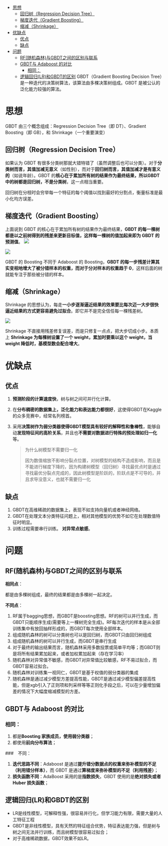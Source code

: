 - [ 思想](#head1)
	- [回归树（Regression Decision Tree）](#head2)
	- [梯度迭代（Gradient Boosting）](#head3)
	- [ 缩减（Shrinkage）](#head4)
- [ 优缺点](#head5)
	- [ 优点](#head6)
	- [ 缺点](#head7)
- [ 问题](#head8)
	- [ RF(随机森林)与GBDT之间的区别与联系](#head9)
	- [GBDT与 Adaboost 的对比](#head10)
		- [ 相同：](#head11)
	- [ 逻辑回归(LR)和GBDT的区别](#head12)
GBDT（Gradient Boosting Decision Tree）是一种迭代的决策树算法，该算法由多棵决策树组成。GBDT 是被公认的泛化能力较强的算法。

# <span id="head1"> 思想</span>

GBDT 由三个概念组成：Regression Decision Tree（即 DT）、Gradient Boosting（即 GB），和 Shrinkage（一个重要演变）

## <span id="head2">回归树（Regression Decision Tree）</span>

如果认为 GBDT 有很多分类树那就大错特错了（虽然调整后也可以分类）。对于**分类树而言，其值加减无意义**（如性别），而对于**回归树而言，其值加减才是有意义的**（如说年龄）。GBDT 的**核心在于累加所有树的结果作为最终结果，所以GBDT 中的树都是回归树，不是分类树**，这一点相当重要。

回归树在分枝时会穷举每一个特征的每个阈值以找到最好的分割点，衡量标准是最小化均方误差。

## <span id="head3">梯度迭代（Gradient Boosting）</span>

上面说到 GBDT 的核心在于累加所有树的结果作为最终结果，**GBDT 的每一棵树都是以之前树得到的残差来更新目标值，这样每一棵树的值加起来即为 GBDT 的预测值**。
![](https://upload-images.jianshu.io/upload_images/18339009-b961b7d246e7ed7e.png?imageMogr2/auto-orient/strip%7CimageView2/2/w/1240)

![](https://upload-images.jianshu.io/upload_images/18339009-a101b0f0d5942da4.png?imageMogr2/auto-orient/strip%7CimageView2/2/w/1240)



GBDT 的 Boosting 不同于 Adaboost 的 Boosting，**GBDT 的每一步残差计算其实变相地增大了被分错样本的权重，而对于分对样本的权重趋于 0**，这样后面的树就能专注于那些被分错的样本。

## <span id="head4"> 缩减（Shrinkage）</span>

Shrinkage 的思想认为，每走**一小步逐渐逼近结果的效果要比每次迈一大步很快逼近结果的方式更容易避免过拟合**。即它并不是完全信任每一棵残差树。

![](https://upload-images.jianshu.io/upload_images/18339009-a67276ac07fd47c4.png?imageMogr2/auto-orient/strip%7CimageView2/2/w/1240)


Shrinkage 不直接用残差修复误差，而是只修复一点点，把大步切成小步。本质上 **Shrinkage 为每棵树设置了一个 weight，累加时要乘以这个 weight，当 weight 降低时，基模型数会配合增大**。

# <span id="head5"> 优缺点</span>

## <span id="head6"> 优点</span>
1. **预测阶段的计算速度快**，树与树之间可并行化计算。

2. 在**分布稠密的数据集上，泛化能力和表达能力都很好**，这使得GBDT在Kaggle的众多竞赛中，经常名列榜首。 

3. 采用**决策树作为弱分类器使得GBDT模型具有较好的解释性和鲁棒性**，能够自动**发现特征间的高阶关系**，并且也**不需要对数据进行特殊的预处理如归一化**等。

   > 为什么树模型不需要归一化
   >
   > 因为数值缩放不影响分裂点位置，对树模型的结构不造成影响，而且是不能进行梯度下降的，因为构建树模型（回归树）寻找最优点时是通过寻找最优分裂点完成的，因此树模型是阶跃的，阶跃点是不可导的，并且求导没意义，也就不需要归一化

## <span id="head7"> 缺点</span>
1. GBDT在高维稀疏的数据集上，表现不如支持向量机或者神经网络。
2. GBDT在处理文本分类特征问题上，相对其他模型的优势不如它在处理数值特征时明显。 
3. 训练过程需要串行训练。 **对异常点敏感**。



# <span id="head8"> 问题</span>



## <span id="head9"> RF(随机森林)与GBDT之间的区别与联系</span>

**相同点**：

都是由多棵树组成，最终的结果都是由多棵树一起决定。

**不同点**：

1. RF属于bagging思想，而GBDT是boosting思想。RF的树可以并行生成，而GBDT只能顺序生成(需要等上一棵树完全生成)。RF每次迭代的样本是从全部训练集中有放回抽样形成的，而GBDT每次使用全部样本。
2. 组成随机森林的树可以分类树也可以是回归树，而GBDT只由回归树组成
3. 组成随机森林的树可以并行生成，而GBDT是串行生成
4. 对于最终的输出结果而言，随机森林采用多数投票或简单平均等；而GBDT则是将所有结果累加起来，或者加权累加起来（存在学习率）
5. 随机森林对异常值不敏感，而GBDT对异常值比较敏感，RF不易过拟合，而GBDT容易过拟合。
6. 随机森林对训练集一视同仁，GBDT是基于权值的弱分类器的集成
7. 随机森林是通过减少模型方差提高性能，GBDT是通过减少模型偏差提高性能，但是xgb引入了正则项和列采样等等正则化手段之后，可以在少量增加偏差的情况下大幅度缩减模型的方差。

## <span id="head10">GBDT与 Adaboost 的对比</span>


### <span id="head11"> 相同：</span>

1.  都是**Boosting 家族成员，使用弱分类器**；
2.  都使用**前向分布算法**；

###　不同：

1.  **迭代思路不同**：Adaboost 是通过**提升错分数据点的权重来弥补模型的不足（利用错分样本）**，而 GBDT 是通过**算梯度来弥补模型的不足（利用残差）**；
2.  **损失函数不同**：AdaBoost 采用的是**指数损失**，GBDT 使用的是**绝对损失或者 Huber 损失函数**；

## <span id="head12"> 逻辑回归(LR)和GBDT的区别</span>

- LR是线性模型，可解释性强，很容易并行化，但学习能力有限，需要大量的人工特征工程
- GBDT是非线性模型，具有天然的特征组合优势，特征表达能力强，但是树与树之间无法并行训练，而且树模型很容易过拟合；
- 对于高维稀疏数据，GBDT效果不如LR。

